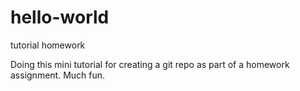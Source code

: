 # hello-world
tutorial homework

Doing this mini tutorial for creating a git repo as part of a homework assignment.  Much fun.
